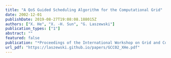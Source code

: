 ```yaml
---
title: "A QoS Guided Scheduling Algorithm for the Computational Grid"
date: 2002-12-01
publishDate: 2019-08-27T19:08:08.188015Z
authors: ["X. He", "X. -H. Sun", "G. Laszewski"]
publication_types: ["1"]
abstract: ""
featured: false
publication: "*Proceedings of the International Workshop on Grid and Cooperative Computing (GCC02)*"
url_pdf: "https://laszewski.github.io/papers/GCC02_XHe.pdf"
---
```


